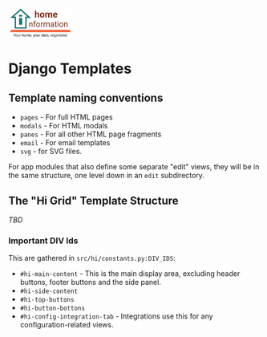 <img src="../../src/hi/static/img/hi-logo-w-tagline-197x96.png" alt="Home Information Logo" width="128">

# Django Templates

## Template naming conventions

- `pages` - For full HTML pages
- `modals` - For HTML modals
- `panes` - For all other HTML page fragments
- `email` - For email templates
- `svg` - for SVG files.

For app modules that also define some separate "edit" views, they will be in the same structure, one level down in an `edit` subdirectory.

## The "Hi Grid" Template Structure

_TBD_

### Important DIV Ids

This are gathered in `src/hi/constants.py:DIV_IDS`:

- `#hi-main-content` - This is the main display area, excluding header buttons, footer buttons and the side panel.
- `#hi-side-content`
- `#hi-top-buttons`
- `#hi-button-bottons`
- `#hi-config-integration-tab` - Integrations use this for any configuration-related views.
